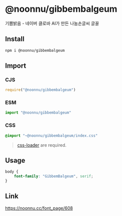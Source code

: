 # @noonnu/gibbembalgeum
기쁨밝음 - 네이버 클로바 AI가 만든 나눔손글씨 글꼴

## Install
```sh
npm i @noonnu/gibbembalgeum
```
## Import
### CJS
```js
require("@noonnu/gibbembalgeum")
```
### ESM
```js
import "@noonnu/gibbembalgeum"
```
### CSS 
```css
@import "~@noonnu/gibbembalgeum/index.css"
```
> [css-loader](https://github.com/webpack-contrib/css-loader) are required.

## Usage
```css
body {
    font-family: "GibbemBalgeum", serif;
}
```

## Link
https://noonnu.cc/font_page/608